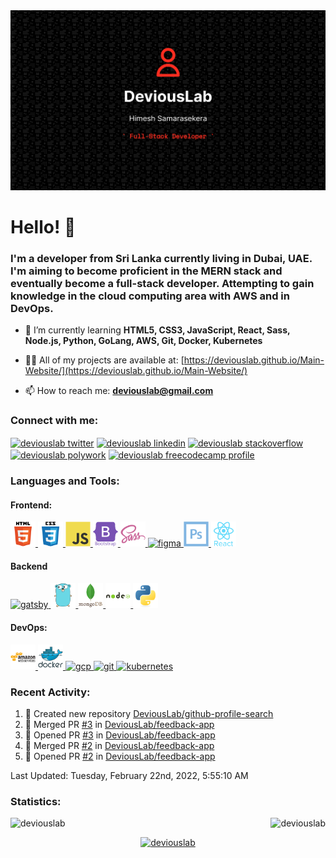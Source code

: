 <img src="DeviousLab.png">

<h1 align="left">Hello! 👋</h1>
<h3 align="left">I'm a developer from Sri Lanka currently living in Dubai, UAE. I'm aiming to become proficient in the MERN stack and eventually become a full-stack developer. Attempting to gain knowledge in the cloud computing area with AWS and in DevOps.</h3>

- 🌱 I’m currently learning **HTML5, CSS3, JavaScript, React, Sass, Node.js, Python, GoLang, AWS, Git, Docker, Kubernetes**

- 👨‍💻 All of my projects are available at: [https://deviouslab.github.io/Main-Website/](https://deviouslab.github.io/Main-Website/)

- 📫 How to reach me: **deviouslab@gmail.com**

<h3 align="left">Connect with me:</h3>
<p align="left">
<a href="https://twitter.com/deviouslab" target="blank"><img align="center" src="https://cdn.jsdelivr.net/npm/simple-icons@5.7.0/icons/twitter.svg" alt="deviouslab twitter" height="30" width="40" /></a>
<a href="https://linkedin.com/in/himeshsamara" target="blank"><img align="center" src="https://cdn.jsdelivr.net/npm/simple-icons@5.1.0/icons/linkedin.svg" alt="deviouslab linkedin" height="30" width="40" /></a>
<a href="https://stackoverflow.com/users/deviouslab" target="blank"><img align="center" src="https://cdn.jsdelivr.net/npm/simple-icons@5.1.0/icons/stackoverflow.svg" alt="deviouslab stackoverflow" height="30" width="40" /></a>
<a href="https://www.polywork.com/devious" target="blank"><img align="center" src="https://cdn.jsdelivr.net/npm/simple-icons@5.7.0/icons/polywork.svg" alt="deviouslab polywork" height="30" width="40" /></a>
<a href="https://www.freecodecamp.org/deviouslab" target="blank"><img align="center" src="https://cdn.jsdelivr.net/npm/simple-icons@5.7.0/icons/freecodecamp.svg" alt="deviouslab freecodecamp profile" height="30" width="40" /></a>
</p>

<h3 align="left">Languages and Tools:</h3>

<h4 align="left">Frontend:</h4>
<a href="https://www.w3.org/html/" target="_blank"> <img src="https://raw.githubusercontent.com/devicons/devicon/master/icons/html5/html5-original-wordmark.svg" alt="html5" width="40" height="40"/> </a> <a href="https://www.w3schools.com/css/" target="_blank"> <img src="https://raw.githubusercontent.com/devicons/devicon/master/icons/css3/css3-original-wordmark.svg" alt="css3" width="40" height="40"/> </a> <a href="https://developer.mozilla.org/en-US/docs/Web/JavaScript" target="_blank"> <img src="https://raw.githubusercontent.com/devicons/devicon/master/icons/javascript/javascript-original.svg" alt="javascript" width="40" height="40"/> </a> <a href="https://getbootstrap.com" target="_blank"> <img src="https://raw.githubusercontent.com/devicons/devicon/master/icons/bootstrap/bootstrap-plain-wordmark.svg" alt="bootstrap" width="40" height="40"/> </a> <a href="https://sass-lang.com" target="_blank"> <img src="https://raw.githubusercontent.com/devicons/devicon/master/icons/sass/sass-original.svg" alt="sass" width="40" height="40"/> </a> <a href="https://www.figma.com/" target="_blank"> <img src="https://www.vectorlogo.zone/logos/figma/figma-icon.svg" alt="figma" width="40" height="40"/> </a> <a href="https://www.photoshop.com/en" target="_blank"> <img src="https://raw.githubusercontent.com/devicons/devicon/master/icons/photoshop/photoshop-line.svg" alt="photoshop" width="40" height="40"/> </a> <a href="https://reactjs.org/" target="_blank"> <img src="https://raw.githubusercontent.com/devicons/devicon/master/icons/react/react-original-wordmark.svg" alt="react" width="40" height="40"/> </a>

<h4 align="left">Backend</h4>
<a href="https://www.gatsbyjs.com/" target="_blank"> <img src="https://www.vectorlogo.zone/logos/gatsbyjs/gatsbyjs-icon.svg" alt="gatsby" width="40" height="40"/> </a> <a href="https://golang.org" target="_blank"> <img src="https://raw.githubusercontent.com/devicons/devicon/master/icons/go/go-original.svg" alt="go" width="40" height="40"/> </a> <a href="https://www.mongodb.com/" target="_blank"> <img src="https://raw.githubusercontent.com/devicons/devicon/master/icons/mongodb/mongodb-original-wordmark.svg" alt="mongodb" width="40" height="40"/> </a> <a href="https://nodejs.org" target="_blank"> <img src="https://raw.githubusercontent.com/devicons/devicon/master/icons/nodejs/nodejs-original-wordmark.svg" alt="nodejs" width="40" height="40"/> </a> <a href="https://www.python.org" target="_blank"> <img src="https://raw.githubusercontent.com/devicons/devicon/master/icons/python/python-original.svg" alt="python" width="40" height="40"/> </a>

<h4 align="left">DevOps:</h4>
<a href="https://aws.amazon.com" target="_blank"> <img src="https://raw.githubusercontent.com/devicons/devicon/master/icons/amazonwebservices/amazonwebservices-original-wordmark.svg" alt="aws" width="40" height="40"/> </a>   <a href="https://www.docker.com/" target="_blank"> <img src="https://raw.githubusercontent.com/devicons/devicon/master/icons/docker/docker-original-wordmark.svg" alt="docker" width="40" height="40"/> </a>  <a href="https://cloud.google.com" target="_blank"> <img src="https://www.vectorlogo.zone/logos/google_cloud/google_cloud-icon.svg" alt="gcp" width="40" height="40"/> </a> <a href="https://git-scm.com/" target="_blank"> <img src="https://www.vectorlogo.zone/logos/git-scm/git-scm-icon.svg" alt="git" width="40" height="40"/> </a> <a href="https://kubernetes.io" target="_blank"> <img src="https://www.vectorlogo.zone/logos/kubernetes/kubernetes-icon.svg" alt="kubernetes" width="40" height="40"/> </a> 

<h3 align="left">Recent Activity:</h3>

<!--RECENT_ACTIVITY:start-->
1. 📔 Created new repository [DeviousLab/github-profile-search](https://github.com/DeviousLab/github-profile-search)
2. 🎉 Merged PR [#3](https://github.com/DeviousLab/feedback-app/pull/3) in [DeviousLab/feedback-app](https://github.com/DeviousLab/feedback-app)
3. 💪 Opened PR [#3](https://github.com/DeviousLab/feedback-app/pull/3) in [DeviousLab/feedback-app](https://github.com/DeviousLab/feedback-app)
4. 🎉 Merged PR [#2](https://github.com/DeviousLab/feedback-app/pull/2) in [DeviousLab/feedback-app](https://github.com/DeviousLab/feedback-app)
5. 💪 Opened PR [#2](https://github.com/DeviousLab/feedback-app/pull/2) in [DeviousLab/feedback-app](https://github.com/DeviousLab/feedback-app)
<!--RECENT_ACTIVITY:end-->

<!--RECENT_ACTIVITY:last_update-->
Last Updated: Tuesday, February 22nd, 2022, 5:55:10 AM
<!--RECENT_ACTIVITY:last_update_end-->

<h3 align="left">Statistics:</h3>
<p><img align="left" src="https://github-readme-stats.vercel.app/api/top-langs?username=deviouslab&show_icons=true&locale=en&theme=dark&layout=compact" alt="deviouslab" /></p>

<p>&nbsp;<img align="right" src="https://github-readme-stats.vercel.app/api?username=deviouslab&show_icons=true&theme=dark&locale=en" alt="deviouslab" /></p>

<p align="center"> <a href="https://github.com/ryo-ma/github-profile-trophy"><img src="https://github-profile-trophy.vercel.app/?username=deviouslab" alt="deviouslab" /></a></p>
